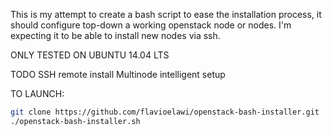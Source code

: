 This is my attempt to create a bash script to ease the installation process, it should configure top-down a working openstack node or nodes.
I'm expecting it to be able to install new nodes via ssh.

ONLY TESTED ON UBUNTU 14.04 LTS

TODO
SSH remote install
Multinode intelligent setup

TO LAUNCH:
```bash
git clone https://github.com/flavioelawi/openstack-bash-installer.git
./openstack-bash-installer.sh
```

